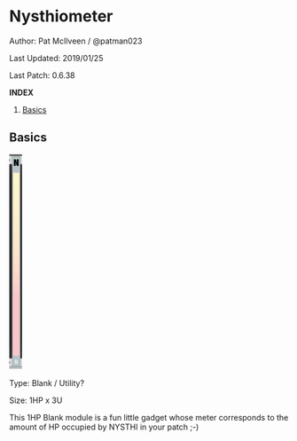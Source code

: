 # Nysthiometer

Author: Pat McIlveen / @patman023

Last Updated: 2019/01/25

Last Patch: 0.6.38

**INDEX** 

1. [Basics](#basics)

## Basics

![](./nysthiometer.png)

Type: Blank / Utility?

Size: 1HP x 3U

This 1HP Blank module is a fun little gadget whose meter corresponds to the amount of HP occupied by NYSTHI in your patch ;-)

